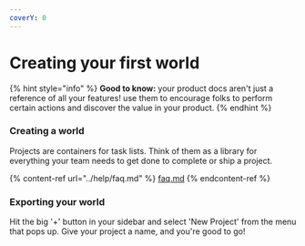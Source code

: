 ```yaml
---
coverY: 0
---
```


# Creating your first world

{% hint style="info" %}
**Good to know:** your product docs aren't just a reference of all your features! use them to encourage folks to perform certain actions and discover the value in your product.
{% endhint %}

### Creating a world

Projects are containers for task lists. Think of them as a library for everything your team needs to get done to complete or ship a project.

{% content-ref url="../help/faq.md" %}
[faq.md](../help/faq.md)
{% endcontent-ref %}

### Exporting your world

Hit the big '+' button in your sidebar and select 'New Project' from the menu that pops up. Give your project a name, and you're good to go!
